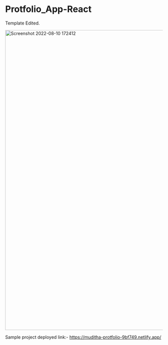 # Protfolio_App-React


Template Edited.

<img width="960" alt="Screenshot 2022-08-10 172412" src="https://user-images.githubusercontent.com/108977790/183894843-4981d202-54e3-487a-90dc-d561b4d69c14.png">


Sample project deployed link:-
https://muditha-protfolio-9bf749.netlify.app/
